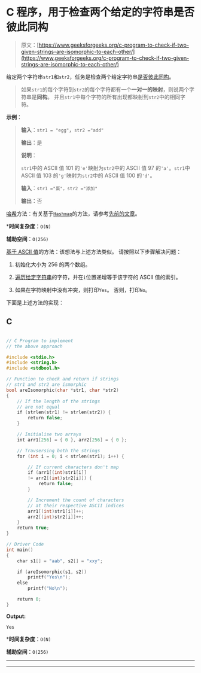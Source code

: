 # C 程序，用于检查两个给定的字符串是否彼此同构

> 原文：[https://www.geeksforgeeks.org/c-program-to-check-if-two-given-strings-are-isomorphic-to-each-other/](https://www.geeksforgeeks.org/c-program-to-check-if-two-given-strings-are-isomorphic-to-each-other/)

给定两个字符串`str1`和`str2`，任务是检查两个给定字符串[是否彼此同构](https://www.geeksforgeeks.org/check-if-two-given-strings-are-isomorphic-to-each-other/)。

> 如果`str1`的每个字符到`str2`的每个字符都有一个**一对一的映射**，则说两个字符串是**同构**。 并且`str1`中每个字符的所有出现都映射到`str2`中的相同字符。

**示例**：

> **输入**：`str1 = "egg"`，`str2 ="add"`
> 
> **输出**：是
> 
> **说明**：
> 
> `str1`中的 ASCII 值 101 的`'e'`映射为`str2`中的 ASCII 值 97 的`'a'`。`str1`中 ASCII 值 103 的`'g'`映射为`str2`中的 ASCII 值 100 的`'d'`。
> 
> **输入**：`str1 ="蛋"，str2 ="添加"`
> 
> **输出**：否

[哈希](http://www.geeksforgeeks.org/hashing-data-structure/)方法：有关基于[`Hashmap`](http://www.geeksforgeeks.org/java-util-hashmap-in-java/)的方法，请参考[先前的文章](https://www.geeksforgeeks.org/check-if-two-given-strings-are-isomorphic-to-each-other/)。

***时间复杂度**：`O(N)`

**辅助空间**：`O(256)`

[基于 ASCII 值](https://en.wikipedia.org/wiki/ASCII#Character_order)的方法：该想法与上述方法类似。 请按照以下步骤解决问题：

1.  初始化大小为 256 的两个数组。

2.  [遍历给定字符串](https://www.geeksforgeeks.org/iterate-over-characters-of-a-string-in-python/)的字符，并在`i`位置递增等于该字符的 ASCII 值的索引。

3.  如果在字符映射中没有冲突，则打印`Yes`。 否则，打印`No`。

下面是上述方法的实现：

## C

```c

// C Program to implement 
// the above approach 

#include <stdio.h> 
#include <string.h> 
#include <stdbool.h> 

// Function to check and return if strings 
// str1 and str2 are ismorphic 
bool areIsomorphic(char *str1, char *str2) 
{ 
    // If the length of the strings 
    // are not equal 
    if (strlen(str1) != strlen(str2)) { 
        return false; 
    } 

    // Initialise two arrays 
    int arr1[256] = { 0 }, arr2[256] = { 0 }; 

    // Travsersing both the strings 
    for (int i = 0; i < strlen(str1); i++) { 

        // If current characters don't map 
        if (arr1[(int)str1[i]]  
        != arr2[(int)str2[i]]) { 
            return false; 
        } 

        // Increment the count of characters 
        // at their respective ASCII indices 
        arr1[(int)str1[i]]++; 
        arr2[(int)str2[i]]++; 
    } 
    return true; 
} 

// Driver Code 
int main() 
{ 
    char s1[] = "aab", s2[] = "xxy"; 

    if (areIsomorphic(s1, s2)) 
        printf("Yes\n"); 
    else
        printf("No\n"); 

    return 0; 
} 

```

**Output:**

```
Yes

```

***时间复杂度**：`O(N)`

**辅助空间**：`O(256)`



* * *

* * *



